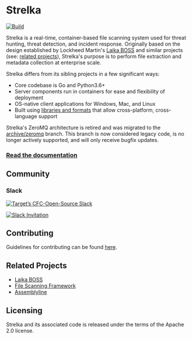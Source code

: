 # Strelka

[![Build](https://github.com/target/strelka/actions/workflows/build.yml/badge.svg)](https://github.com/target/strelka/actions/workflows/build.yml)

Strelka is a real-time, container-based file scanning system used for threat hunting, threat detection, and incident response. Originally based on the design established by Lockheed Martin's [Laika BOSS](https://github.com/lmco/laikaboss) and similar projects (see: [related projects](#related-projects)), Strelka's purpose is to perform file extraction and metadata collection at enterprise scale.

Strelka differs from its sibling projects in a few significant ways:
* Core codebase is Go and Python3.6+
* Server components run in containers for ease and flexibility of deployment
* OS-native client applications for Windows, Mac, and Linux
* Built using [libraries and formats](#architecture) that allow cross-platform, cross-language support

Strelka's ZeroMQ architecture is retired and was migrated to the [archive/zeromq](https://github.com/target/strelka/tree/archive/zeromq) branch. This branch is now considered legacy code, is no longer actively supported, and will only receive bugfix updates.

### [Read the documentation](https://target.github.io/strelka/)

## Community
### Slack

[![Target’s CFC-Open-Source Slack](https://img.shields.io/badge/slack-Slack-green.svg?logo=slack)](https://cfc-open-source.slack.com/)

[![Slack Invitation](https://img.shields.io/badge/slack-Invite-green.svg?logo=slack)](https://join.slack.com/t/cfc-open-source/shared_invite/zt-e54crchh-a6x4iDy18D5lVwFKQoEeEQ)


## Contributing
Guidelines for contributing can be found [here](https://github.com/target/strelka/blob/master/CONTRIBUTING.md).

## Related Projects
* [Laika BOSS](https://github.com/lmco/laikaboss)
* [File Scanning Framework](https://github.com/EmersonElectricCo/fsf)
* [Assemblyline](https://bitbucket.org/cse-assemblyline/)

## Licensing
Strelka and its associated code is released under the terms of the Apache 2.0 license.
